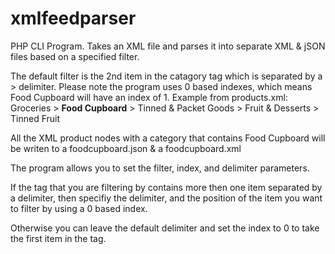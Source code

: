 # xmlfeedparser

PHP CLI Program. Takes an XML file and parses it into separate XML & jSON files based on a specified filter. 

The default filter is the 2nd item in the catagory tag which is separated by a > delimiter. Please note the program uses 0 based indexes, which means Food Cupboard will have an index of 1. 
Example from products.xml:
<category>Groceries &gt; <strong>Food Cupboard</strong> &gt; Tinned &amp; Packet Goods &gt; Fruit &amp; Desserts &gt; Tinned Fruit</category>

All the XML product nodes with a category that contains Food Cupboard will be writen to a foodcupboard.json & a foodcupboard.xml

The program allows you to set the filter, index, and delimiter parameters. 

If the tag that you are filtering by contains more then one item separated by a delimiter, then specifiy the delimiter, and the position of the item you want to filter by using a 0 based index.

Otherwise you can leave the default delimiter and set the index to 0 to take the first item in the tag. 
